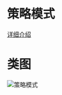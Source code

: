 # 策略模式
[详细介绍](http://www.bughui.com/2017/07/18/gof-design-pattern-strategy/)
# 类图
![策略模式](https://github.com/elvinzeng/java-design-pattern-samples/raw/master/strategy/diagrams/strategy.png "strategy")
